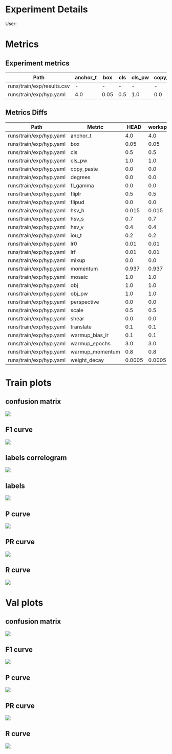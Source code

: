 # Experiment Details
User: 

# Metrics
## Experiment metrics
| Path                       | anchor_t   | box   | cls   | cls_pw   | copy_paste   | degrees   | fl_gamma   | fliplr   | flipud   | hsv_h   | hsv_s   | hsv_v   | iou_t   | lr0   | lrf   | mixup   | momentum   | mosaic   | obj   | obj_pw   | perspective   | scale   | shear   | translate   | warmup_bias_lr   | warmup_epochs   | warmup_momentum   | weight_decay   |
|----------------------------|------------|-------|-------|----------|--------------|-----------|------------|----------|----------|---------|---------|---------|---------|-------|-------|---------|------------|----------|-------|----------|---------------|---------|---------|-------------|------------------|-----------------|-------------------|----------------|
| runs/train/exp/results.csv | -          | -     | -     | -        | -            | -         | -          | -        | -        | -       | -       | -       | -       | -     | -     | -       | -          | -        | -     | -        | -             | -       | -       | -           | -                | -               | -                 | -              |
| runs/train/exp/hyp.yaml    | 4.0        | 0.05  | 0.5   | 1.0      | 0.0          | 0.0       | 0.0        | 0.5      | 0.0      | 0.015   | 0.7     | 0.4     | 0.2     | 0.01  | 0.01  | 0.0     | 0.937      | 1.0      | 1.0   | 1.0      | 0.0           | 0.5     | 0.0     | 0.1         | 0.1              | 3.0             | 0.8               | 0.0005         |

## Metrics Diffs
| Path                    | Metric          | HEAD   | workspace   | Change   |
|-------------------------|-----------------|--------|-------------|----------|
| runs/train/exp/hyp.yaml | anchor_t        | 4.0    | 4.0         | 0.0      |
| runs/train/exp/hyp.yaml | box             | 0.05   | 0.05        | 0.0      |
| runs/train/exp/hyp.yaml | cls             | 0.5    | 0.5         | 0.0      |
| runs/train/exp/hyp.yaml | cls_pw          | 1.0    | 1.0         | 0.0      |
| runs/train/exp/hyp.yaml | copy_paste      | 0.0    | 0.0         | 0.0      |
| runs/train/exp/hyp.yaml | degrees         | 0.0    | 0.0         | 0.0      |
| runs/train/exp/hyp.yaml | fl_gamma        | 0.0    | 0.0         | 0.0      |
| runs/train/exp/hyp.yaml | fliplr          | 0.5    | 0.5         | 0.0      |
| runs/train/exp/hyp.yaml | flipud          | 0.0    | 0.0         | 0.0      |
| runs/train/exp/hyp.yaml | hsv_h           | 0.015  | 0.015       | 0.0      |
| runs/train/exp/hyp.yaml | hsv_s           | 0.7    | 0.7         | 0.0      |
| runs/train/exp/hyp.yaml | hsv_v           | 0.4    | 0.4         | 0.0      |
| runs/train/exp/hyp.yaml | iou_t           | 0.2    | 0.2         | 0.0      |
| runs/train/exp/hyp.yaml | lr0             | 0.01   | 0.01        | 0.0      |
| runs/train/exp/hyp.yaml | lrf             | 0.01   | 0.01        | 0.0      |
| runs/train/exp/hyp.yaml | mixup           | 0.0    | 0.0         | 0.0      |
| runs/train/exp/hyp.yaml | momentum        | 0.937  | 0.937       | 0.0      |
| runs/train/exp/hyp.yaml | mosaic          | 1.0    | 1.0         | 0.0      |
| runs/train/exp/hyp.yaml | obj             | 1.0    | 1.0         | 0.0      |
| runs/train/exp/hyp.yaml | obj_pw          | 1.0    | 1.0         | 0.0      |
| runs/train/exp/hyp.yaml | perspective     | 0.0    | 0.0         | 0.0      |
| runs/train/exp/hyp.yaml | scale           | 0.5    | 0.5         | 0.0      |
| runs/train/exp/hyp.yaml | shear           | 0.0    | 0.0         | 0.0      |
| runs/train/exp/hyp.yaml | translate       | 0.1    | 0.1         | 0.0      |
| runs/train/exp/hyp.yaml | warmup_bias_lr  | 0.1    | 0.1         | 0.0      |
| runs/train/exp/hyp.yaml | warmup_epochs   | 3.0    | 3.0         | 0.0      |
| runs/train/exp/hyp.yaml | warmup_momentum | 0.8    | 0.8         | 0.0      |
| runs/train/exp/hyp.yaml | weight_decay    | 0.0005 | 0.0005      | 0.0      |

# Train plots
## confusion matrix
![](runs/train/exp/confusion_matrix.png)
## F1 curve
![](runs/train/exp/F1_curve.png)
## labels correlogram
![](runs/train/exp/labels_correlogram.jpg)
## labels
![](runs/train/exp/labels.png)
## P curve
![](runs/train/exp/P_curve.png)
## PR curve
![](runs/train/exp/PR_curve.png)
## R curve
![](runs/train/exp/R_curve.png)
# Val plots
## confusion matrix
![](runs/val/confusion_matrix.png)
## F1 curve
![](runs/val/exp/F1_curve.png)
## P curve
![](runs/val/exp/P_curve.png)
## PR curve
![](runs/val/exp/PR_curve.png)
## R curve
![](runs/val/exp/R_curve.png)
